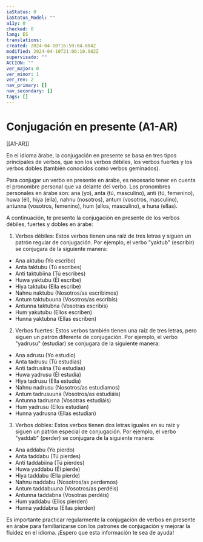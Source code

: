 ```yaml
---
iaStatus: 0
iaStatus_Model: ""
a11y: 0
checked: 0
lang: ES
translations: 
created: 2024-04-10T16:59:04.604Z
modified: 2024-04-10T21:06:10.982Z
supervisado: ""
ACCION: ""
ver_major: 0
ver_minor: 1
ver_rev: 2
nav_primary: []
nav_secondary: []
tags: []
---
```

# Conjugación en presente (A1-AR)

[[A1-AR]]

En el idioma árabe, la conjugación en presente se basa en tres tipos principales de verbos, que son los verbos débiles, los verbos fuertes y los verbos dobles (también conocidos como verbos geminados).

Para conjugar un verbo en presente en árabe, es necesario tener en cuenta el pronombre personal que va delante del verbo. Los pronombres personales en árabe son: ana (yo), anta (tú, masculino), anti (tú, femenino), huwa (él), hiya (ella), nahnu (nosotros), antum (vosotros, masculino), antunna (vosotros, femenino), hum (ellos, masculino), e huna (ellas).

A continuación, te presento la conjugación en presente de los verbos débiles, fuertes y dobles en árabe:

1. Verbos débiles: Estos verbos tienen una raíz de tres letras y siguen un patrón regular de conjugación. Por ejemplo, el verbo "yaktub" (escribir) se conjugara de la siguiente manera:

- Ana aktubu (Yo escribo)
- Anta taktubu (Tú escribes)
- Anti taktubiina (Tú escribes)
- Huwa yaktubu (Él escribe)
- Hiya taktubu (Ella escribe)
- Nahnu naktubu (Nosotros/as escribimos)
- Antum taktubuuna (Vosotros/as escribís)
- Antunna taktubna (Vosotras escribís)
- Hum yakutubu (Ellos escriben)
- Hunna yaktubna (Ellas escriben)

2. Verbos fuertes: Estos verbos también tienen una raíz de tres letras, pero siguen un patrón diferente de conjugación. Por ejemplo, el verbo "yadrusu" (estudiar) se conjugara de la siguiente manera:

- Ana adrusu (Yo estudio)
- Anta tadrusu (Tú estudias)
- Anti tadrusiina (Tú estudias)
- Huwa yadrusu (Él estudia)
- Hiya tadrusu (Ella estudia)
- Nahnu nadrusu (Nosotros/as estudiamos)
- Antum tadrusuuna (Vosotros/as estudiáis)
- Antunna tadrusna (Vosotras estudiáis)
- Hum yadrusu (Ellos estudian)
- Hunna yadrusna (Ellas estudian)

3. Verbos dobles: Estos verbos tienen dos letras iguales en su raíz y siguen un patrón especial de conjugación. Por ejemplo, el verbo "yaddab" (perder) se conjugara de la siguiente manera:

- Ana addabu (Yo pierdo)
- Anta taddabu (Tú pierdes)
- Anti taddabiina (Tú pierdes)
- Huwa yaddabu (Él pierde)
- Hiya taddabu (Ella pierde)
- Nahnu naddabu (Nosotros/as perdemos)
- Antum taddabuuna (Vosotros/as perdéis)
- Antunna taddabna (Vosotras perdéis)
- Hum yaddabu (Ellos pierden)
- Hunna yaddabna (Ellas pierden)

Es importante practicar regularmente la conjugación de verbos en presente en árabe para familiarizarse con los patrones de conjugación y mejorar la fluidez en el idioma. ¡Espero que esta información te sea de ayuda!
